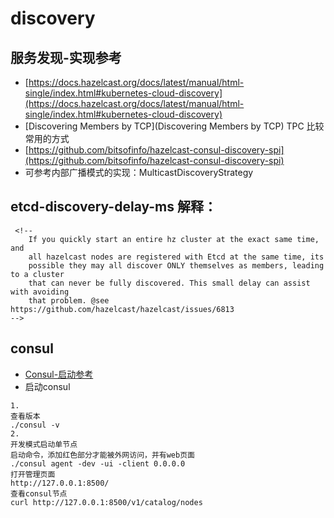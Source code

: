 # discovery
## 服务发现-实现参考
- [https://docs.hazelcast.org/docs/latest/manual/html-single/index.html#kubernetes-cloud-discovery](https://docs.hazelcast.org/docs/latest/manual/html-single/index.html#kubernetes-cloud-discovery)
- [Discovering Members by TCP](Discovering Members by TCP) TPC 比较常用的方式
- [https://github.com/bitsofinfo/hazelcast-consul-discovery-spi](https://github.com/bitsofinfo/hazelcast-consul-discovery-spi)
- 可参考内部广播模式的实现：MulticastDiscoveryStrategy 

## etcd-discovery-delay-ms 解释：
```
 <!--  
    If you quickly start an entire hz cluster at the exact same time, and
    all hazelcast nodes are registered with Etcd at the same time, its 
    possible they may all discover ONLY themselves as members, leading to a cluster
    that can never be fully discovered. This small delay can assist with avoiding 
    that problem. @see https://github.com/hazelcast/hazelcast/issues/6813 
-->
```


## consul
- [Consul-启动参考](https://www.jianshu.com/p/ce7c7b9dcf14)
- 启动consul
````
1.
查看版本
./consul -v
2.
开发模式启动单节点
启动命令，添加红色部分才能被外网访问，并有web页面
./consul agent -dev -ui -client 0.0.0.0 
打开管理页面
http://127.0.0.1:8500/
查看consul节点
curl http://127.0.0.1:8500/v1/catalog/nodes

````